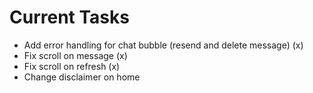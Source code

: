 # Current Tasks

- Add error handling for chat bubble (resend and delete message) (x)
- Fix scroll on message (x)
- Fix scroll on refresh (x)
- Change disclaimer on home
